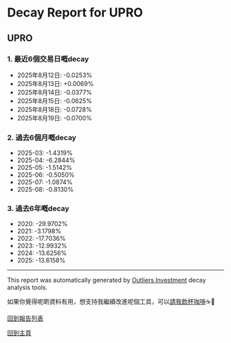 # Decay Report for UPRO

## UPRO

### 1. 最近6個交易日嘅decay

- 2025年8月12日: -0.0253%
- 2025年8月13日: +0.0069%
- 2025年8月14日: -0.0377%
- 2025年8月15日: -0.0625%
- 2025年8月18日: -0.0728%
- 2025年8月19日: -0.0700%

### 2. 過去6個月嘅decay

- 2025-03: -1.4319%
- 2025-04: -6.2844%
- 2025-05: -1.5142%
- 2025-06: -0.5050%
- 2025-07: -1.0874%
- 2025-08: -0.8130%

### 3. 過去6年嘅decay

- 2020: -29.9702%
- 2021: -3.1798%
- 2022: -17.7036%
- 2023: -12.9932%
- 2024: -13.6256%
- 2025: -13.6158%

------------------------------
This report was automatically generated by [Outliers Investment](https://outliersecon.github.io/Outliers-Investment/) decay analysis tools.

如果你覺得呢啲資料有用，想支持我繼續改進呢個工具，可以[請我飲杯咖啡](https://buymeacoffee.com/outliersecon)☕🙏

[回到報告列表](https://outliersecon.github.io/Outliers-Investment/reports/reports_public)

[回到主頁](https://outliersecon.github.io/Outliers-Investment/)